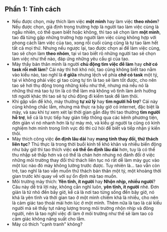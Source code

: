 ## Phần 1: Tính cách
- Nếu được chọn, mày thích làm việc **một mình** hay làm việc **theo nhóm**?
	Nếu được chọn, giả định trong trường hợp là người tao làm việc cùng là ngẫu nhiên, có thể quen biết hoặc không, thì tao sẽ chọn làm **một mình**, tao đã từng gặp những trường hợp người làm việc cùng không hợp với phong cách làm việc của tao, xong rồi cuối cùng cũng là tự tao làm hết tất cả mọi thứ. Nhưng nếu ngược lại, tao được chọn ai để làm việc cùng, tao sẽ chọn làm **theo nhóm**, tại vì tao biết rõ những người tao sẽ chọn làm việc như thế nào, đáp ứng những yêu cầu gì của tao.
- Mày thấy bản thân mình là người **chủ động tìm việc để làm** hay **chờ có task rồi mới làm**?
	Cái này thì hơi khó nói, tao cũng không biết tao nằm vào kiểu nào, tao nghĩ là **ở giữa** nhưng lệch về phía **chờ có task** một tý, tại vì không phải việc gì tao cũng tự tin là tao sẽ làm tốt được, cho nên tao sẽ hơi thụ động trong những kiểu như thế, nhưng mà nếu nó là những thứ mà tao tự tin là có thể làm mà không vô tình làm ảnh hưởng tới người khác thì tao sẽ tự chủ động đi kiếm task để làm thôi.
- Khi gặp vấn đề khó, mày thường **tự xử lý** hay **tìm người hỗ trợ**?
	Cái này cũng không chắc lắm, nhưng mà thực ra bây giờ có internet, đặc biệt là mày, và sau khi tự xem xét lại thời gian gần đây thì tao thường **tìm người hỗ trợ**, kể cả là trực tiếp hay gián tiếp thông qua các kênh phương tiện, đơn giản vì nó nhanh hơn là tự mày mò, và kiểu gì người ta cũng có kinh nghiệm hơn mình trong lĩnh vực đó thì cứ hỏi để biết và tiếp nhận ý kiến thôi.
- Mày thích công việc **ổn định lâu dài** hay **mang tính thay đổi, thử thách liên tục**?
	Thú thực là trong thời buổi kinh tế khó khăn và nhiều biến động như bây giờ thì tao thích việc **có thể ổn định lâu dài** hơn, tuy là có thể thu nhập sẽ thấp hơn và có thể là chán hơn nhưng nó đánh đổi ở việc những môi trường thay đổi thử thách liên tục nó rất dễ làm mày gục vào một lúc nào đó mày không lường trước được. Tuy nhiên là... tao vẫn còn trẻ, tao nghĩ là tao vẫn muốn thử thách bản thân một tý, một khoảng thời gian trước khi quay về với sự ổn định mà tao muốn.
- Môi trường mày thích: **Yên tĩnh, ít người** hay **Nhộn nhịp, nhiều người**?
	Câu này dễ trả lời này, không cần nghĩ luôn, **yên tĩnh, ít người** nhé. Đơn giản là từ nhỏ đến bây giờ, kể cả là nơi tao từng sống đến bây giờ, nó khá là yên tĩnh và thời gian tao ở một mình chiếm khá là nhiều, cho nên là cảm giác tao thoải mái hơn lúc ở một mình. Thêm nữa là tao là cái kiểu người mà sẽ thấy tụt năng lượng trong môi trường nhộn nhịp và đông người, nên là tao nghĩ việc đi làm ở môi trường như thế sẽ làm tao có cảm giác không năng suất cho lắm.
- Mày có thích "cạnh tranh" không?
	